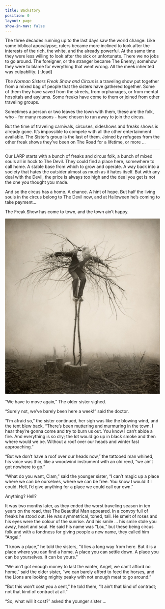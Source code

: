 ```yaml
---
title: Backstory
position: 0
layout: page
show-in-nav: false
---
```


The three decades running up to the last days saw the world change.  Like some biblical apocalypse, rulers became more inclined to look after the interests of the rich, the white, and the already powerful.  At the same time they were less willing to look after the sick or unfortunate.  There we no jobs to go around.  The foreigner, or the stranger became The Enemy; somehow they were to blame for everything that went wrong.  All the meek inherited was culpability.
{:.lead}

<div class="row">
<div class="6u 12u(small)" markdown="1">

_The Norman Sisters Freak Show and Circus_ is a traveling show put together from a mixed bag of people that the sisters have gathered together. Some of them they have saved from the streets, from orphanages, or from mental hospitals and asylums. Some freaks have come to them or joined from other traveling groups.

Sometimes a person or two leaves the town with them, these are the folk, who - for many reasons - have chosen to run away to join the circus.

But the time of traveling carnivals, circuses, sideshows and freaks shows is already gone. It’s impossible to compete with all the other entertainment available. The Sister’s group is the last of them. Joined by refugees from the other freak shows they’ve been on The Road for a lifetime, or more ...

***


Our LARP starts with a bunch of freaks and circus folk, a bunch of mixed souls all in hock to The Devil.  They could find a place here, somewhere to call home.  A stable base from which to grow and operate.  A way back into a society that hates the outsider almost as much as it hates itself.  But with any deal with the Devil, the price is always too high and the deal you get is not the one you thought you made.


And so the circus has a home.  A chance.  A hint of hope.  But half the living souls in the circus belong to The Devil now, and at Halloween he’s coming to take payment…

The Freak Show has come to town, and the town ain’t happy.

<img class="image fit" src="/assets/images/birdman.jpg" alt="Birdman"/>


</div>
<div class="6u 12u(small)">
<div class="box"  markdown="1">

“We have to move again,” The older sister sighed.

“Surely not, we’ve barely been here a week!” said the doctor.

“I’m afraid so,” the sister continued, her sigh was like the blowing wind, and the tent blew back, “There’s been muttering and murmuring in the town.  I hear they’re gonna come and try to burn us out.  You know I can’t abide a fire.  And everything is so dry; the lot would go up in black smoke and then where would we be.  Without a roof over our heads and winter fast approaching.”

“But we don’t have a roof over our heads now,” the tattooed man whined, his voice was thin, like a woodwind instrument with an old reed, “we ain’t got nowhere to go.”

“What do you want, Clam,” said the younger sister, “I can’t magic up a place where we can be ourselves, where we can be free.  You know I would if I could.  Hell, I’d give anything for a place we could call our own.”

Anything?  Hell?

It was two months later, as they ended the worst traveling season in ten years on the road, that The Beautiful Man appeared.  In a convoy full of freaks he stood out.  He was symmetrical, toned, tall.  He smelt of roses and his eyes were the colour of the sunrise.  And his smile … his smile stole you away, heart and soul.  He said his name was “Lou,”  but these being circus folk and with a fondness for giving people a new name, they called him “Angel.”

“I know a place,” he told the sisters, “it lies a long way from here.  But it is a place where you can find a home.  A place you can settle down.  A place you can be yourselves.  It can be yours.”

“We ain’t got enough money to last the winter, Angel, we can’t afford no home,” said the elder sister, “we can barely afford to feed the horses, and the Lions are looking mighty peaky with not enough meat to go around.”

“But this won’t cost you a cent,” he told them, “it ain’t that kind of contract; not that kind of contract at all.”

“So, what will it cost?” asked the younger sister …


</div>
</div>
</div>
